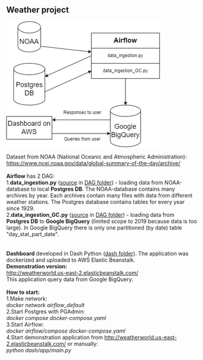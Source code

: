<h2><strong>Weather project</strong></h2>

<IMG SRC="diagram.jpg">

Dataset from NOAA (National Oceanic and Atmospheric Administration):
<BR>
https://www.ncei.noaa.gov/data/global-summary-of-the-day/archive/
<BR>
<BR>
<strong>Airflow</strong> has 2 DAG:
<BR>
1.<strong>data_ingestion.py</strong> (<A href="./airflow/dags/data_ingestion.py">source</A> in <A href="./airflow/dags">DAG folder</A>) - loading data from NOAA-database to local <strong>Postgres DB</strong>. The NOAA-database contains many archives by year. Each archives contain many files with data from different weather stations. The Postgres database contains tables for every year since 1929.
<BR>
2.<strong>data_ingestion_GC.py</strong> (<A href="./airflow/dags/data_ingestion_GC.py">source</A> in <A href="./airflow/dags">DAG folder</A>) - loading data from <strong>Postgres DB</strong> to <strong>Google BigQuery</strong> (limited scope to 2019 because data is too large). In Google BigQuery there is only one partitioned (by date) table "day_stat_part_date". 
<BR>
<BR>  
<strong>Dashboard</strong> developed in Dash Python (<A href="./dash">dash folder</A>). The application was dockerized and uploaded to AWS Elastic Beanstalk.<BR>
<strong>Demonstration version:</strong><BR>
http://weatherworld.us-east-2.elasticbeanstalk.com/
<BR>
This application query data from Google BigQuery.
<BR><BR>
<strong>How to start:</strong><BR>
1.Make network:<BR>
<i>docker network airflow_default</i><BR>
2.Start Postgres with PGAdmin:<BR>
<i>docker compose docker-compose.yaml</i><BR>
3.Start Airflow:<BR>
<i>docker airflow/compose docker-compose.yaml</i><BR>
4.Start demonstration application from http://weatherworld.us-east-2.elasticbeanstalk.com/ or manually:<BR>
<i>python dash/app/main.py</i>
